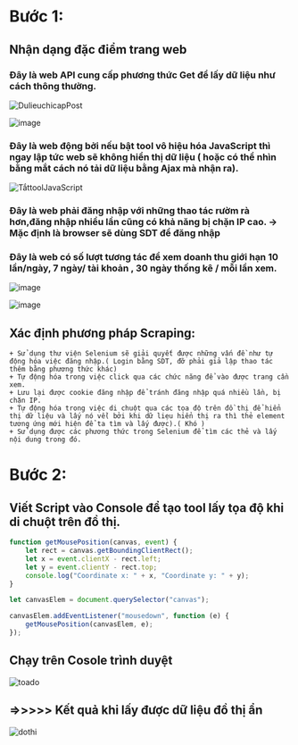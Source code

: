 
# Bước 1: 
## Nhận dạng đặc điểm trang web
### Đây là web API  cung cấp phương thức Get để lấy dữ liệu như cách thông thường.
![DulieuchicapPost](https://github.com/user-attachments/assets/de8aea72-7c5f-4544-a096-ec2d81f31d96)
      
![image](https://github.com/user-attachments/assets/a579f3ae-825d-4030-b1ba-fd5e499ea02b)

### Đây là web động bởi nếu bật tool vô hiệu hóa JavaScript thì ngay lập tức web sẽ không hiển thị dữ liệu ( hoặc có thể nhìn bằng mắt cách nó tải dữ liệu bằng Ajax mà nhận ra).
![TắttoolJavaScript](https://github.com/user-attachments/assets/c9caad79-78de-49dd-bd84-14387f97c52c)

### Đây là web phải đăng nhập với những thao tác rườm rà hơn,đăng nhập nhiều lần cũng có khả năng bị chặn IP cao. -> Mặc định là browser sẽ dùng SDT để đăng nhập
      
### Đây là web có số lượt tương tác để xem doanh thu giới hạn 10 lần/ngày, 7 ngày/ tài khoản , 30 ngày thống kê / mỗi lần xem.
![image](https://github.com/user-attachments/assets/4fc816b1-294b-4907-9666-113cc3205d64)

![image](https://github.com/user-attachments/assets/b9234a1d-893c-4c8a-b041-907a9aac3029)

      
  ## Xác định phương pháp Scraping:
    + Sử dụng thư viện Selenium sẽ giải quyết được những vấn đề như tự động hóa việc đăng nhập.( Login bằng SDT, đỡ phải giả lập thao tác thêm bằng phương thức khác)
    + Tự động hóa trong việc click qua các chức năng để vào được trang cần xem.
    + Lưu lại được cookie đăng nhập để tránh đăng nhập quá nhiều lần, bị chặn IP.
    + Tự động hóa trong việc di chuột qua các tọa độ trên đồ thị để hiển thị dữ liệu và lấy nó về( bởi khi dữ liẹu hiển thị ra thì thẻ element tương ứng mới hiện để ta tìm và lấy được).( Khó )
    + Sử dụng được các phương thức trong Selenium để tìm các thẻ và lấy nội dung trong đó.
# Bước 2:
  ## Viết Script vào Console để tạo tool lấy tọa độ khi di chuột trên đồ thị.
    
  
```javascript
function getMousePosition(canvas, event) {
    let rect = canvas.getBoundingClientRect();
    let x = event.clientX - rect.left;
    let y = event.clientY - rect.top;
    console.log("Coordinate x: " + x, "Coordinate y: " + y);
}

let canvasElem = document.querySelector("canvas");

canvasElem.addEventListener("mousedown", function (e) {
    getMousePosition(canvasElem, e);
});
```
## Chạy trên Cosole trình duyệt
![toado](https://github.com/user-attachments/assets/f3f959fd-9736-4cf4-aace-b7989ac8ac3b)

## =>>>>> Kết quả khi lấy được dữ liệu đồ thị ẩn
![dothi](https://github.com/user-attachments/assets/aa948ead-0aee-4e72-8454-17b7e1ba716a)

